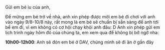 Gửi em bé iu của anh,

Để mừng em bé trở về nhà, anh xin phép được mời em bé đi chơi với anh vào ngày 9/8-10/8 này, rất mong là em bé sẽ chuẩn bị sẵn sàng để anh tới bế em đi, vì em không có cơ hội chạy khỏi anh đâu: D
Anh xin phép gửi em lịch trình ngày hôm đó của chúng ta, em xem qua để không bị bỡ ngỡ nha:

**10h00-12h00**: Anh sẽ đón em bé ở DAV, chúng mình sẽ đi ăn ở gần đây